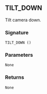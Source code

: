 ## TILT\_DOWN

Tilt camera down.


### Signature

`TILT_DOWN ()`


### Parameters

`None`


### Returns

`None`